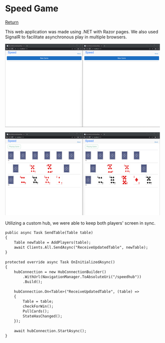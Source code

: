 # Speed Game

[Return](https://seanafoster.github.io/index)

This web application was made using .NET with Razor pages. We also used SignalR to facilitate asynchronous play in multiple browsers.

![Speed game snapshot](/docs/assets/speed-1.png)

![Speed game in progress snapshot](/docs/assets/speed-2.png)

Utilizing a custom hub, we were able to keep both players' screen in sync.

```
public async Task SendTable(Table table)
{
    Table newTable = AddPlayers(table);
    await Clients.All.SendAsync("ReceiveUpdatedTable", newTable);
}

protected override async Task OnInitializedAsync()
{
    hubConnection = new HubConnectionBuilder()
        .WithUrl(NavigationManager.ToAbsoluteUri("/speedhub"))
        .Build();

    hubConnection.On<Table>("ReceiveUpdatedTable", (table) =>
    {
        Table = table;
        checkForWin();
        PullCards();
        StateHasChanged();
    });

    await hubConnection.StartAsync();
}